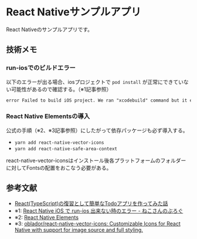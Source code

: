 # React Nativeサンプルアプリ

React Nativeのサンプルアプリです。

## 技術メモ

### run-iosでのビルドエラー

以下のエラーが出る場合、iosプロジェクトで `pod install` が正常にできていない可能性があるので確認する。（※1記事参照）

```txt
error Failed to build iOS project. We ran "xcodebuild" command but it exited with error code 65. To debug build logs further, consider building your app with Xcode.app, by opening sample.xcworkspace.
```

### React Native Elementsの導入

公式の手順（※2、※3記事参照）にしたがって依存パッケージも必ず導入する。

- `yarn add react-native-vector-icons`
- `yarn add react-native-safe-area-context`

react-native-vector-iconsはインストール後各プラットフォームのフォルダーに対してFontsの配置をおこなう必要がある。

## 参考文献

- [React(TypeScript)の復習として簡単なTodoアプリを作ってみた話](https://zenn.dev/grazie/articles/cfb43e4b81a152)
- ※1: [React Native iOS で run-ios 出来ない時のエラー - ねこさんのぶろぐ](https://www.neko3cs.net/entry/error-on-react-native-ios-and-cocoapods)
- ※2: [React Native Elements](https://reactnativeelements.com/docs/installation)
- ※3: [oblador/react-native-vector-icons: Customizable Icons for React Native with support for image source and full styling.](https://github.com/oblador/react-native-vector-icons?tab=readme-ov-file#installation)
